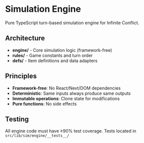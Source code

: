 # Simulation Engine

Pure TypeScript turn-based simulation engine for Infinite Conflict.

## Architecture

- **engine/** - Core simulation logic (framework-free)
- **rules/** - Game constants and turn order
- **defs/** - Item definitions and data adapters

## Principles

- **Framework-free**: No React/Next/DOM dependencies
- **Deterministic**: Same inputs always produce same outputs
- **Immutable operations**: Clone state for modifications
- **Pure functions**: No side effects

## Testing

All engine code must have ≥90% test coverage.
Tests located in `src/lib/sim/engine/__tests__/`
